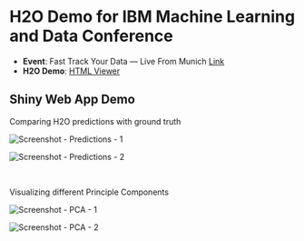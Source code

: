 # H2O Demo for IBM Machine Learning and Data Conference

- **Event**: Fast Track Your Data — Live From Munich [Link](https://www.ibm.com/analytics/us/en/events/machine-learning/)
- **H2O Demo**: [HTML Viewer](http://nbviewer.jupyter.org/github/woobe/h2o_demo_for_ibm_dsx/blob/master/h2o_demo.nb.html)

## Shiny Web App Demo

Comparing H2O predictions with ground truth

![Screenshot - Predictions - 1](https://raw.githubusercontent.com/woobe/h2o_demo_for_ibm_dsx/master/screenshots/scr_predict_001.png)

![Screenshot - Predictions - 2](https://raw.githubusercontent.com/woobe/h2o_demo_for_ibm_dsx/master/screenshots/scr_predict_002.png)

<br>

Visualizing different Principle Components

![Screenshot - PCA - 1](https://raw.githubusercontent.com/woobe/h2o_demo_for_ibm_dsx/master/screenshots/scr_pca_001.png)

![Screenshot - PCA - 2](https://raw.githubusercontent.com/woobe/h2o_demo_for_ibm_dsx/master/screenshots/scr_pca_002.png)
